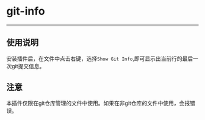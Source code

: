 # git-info
------
 
 ## 使用说明
 安装插件后，在文件中点击右键，选择`Show Git Info`,即可显示出当前行的最后一次git提交信息。
 
 ## 注意
 本插件仅限在git仓库管理的文件中使用。如果在非git仓库的文件中使用，会报错误。